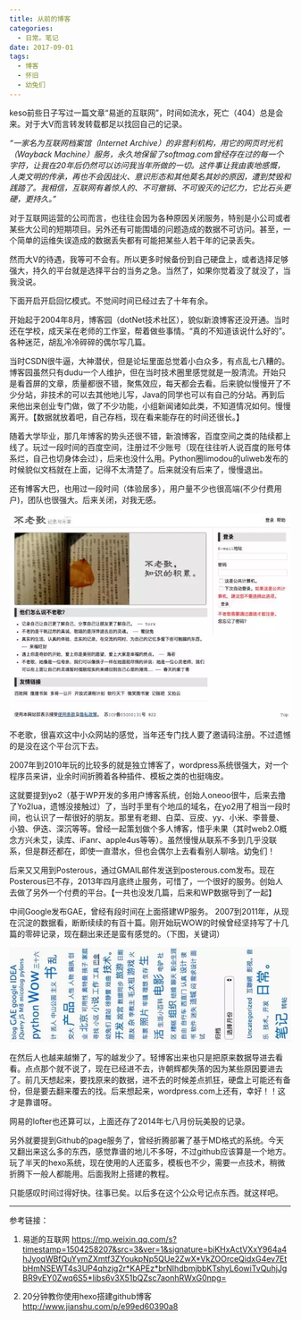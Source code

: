 ```yaml
---
title: 从前的博客
categories:
  - 日常。笔记
date: 2017-09-01
tags:
  - 博客
  - 怀旧
  - 幼兔们
---
```


keso前些日子写过一篇文章“易逝的互联网”，时间如流水，死亡（404）总是会来。对于大V而言转发转载都足以找回自己的记录。

*“一家名为互联网档案馆（Internet Archive）的非营利机构，用它的网页时光机（Wayback Machine）服务，永久地保留了softmag.com曾经存在过的每一个字符，让我在20年后仍然可以访问我当年所做的一切。这件事让我由衷地感慨，人类文明的传承，再也不会因战火、意识形态和其他莫名其妙的原因，遭到焚毁和践踏了。我相信，互联网有着惊人的、不可撤销、不可毁灭的记忆力，它比石头更硬，更持久。”*

对于互联网运营的公司而言，也往往会因为各种原因关闭服务，特别是小公司或者某些大公司的短期项目。另外还有可能围墙的问题造成的数据不可访问。甚至，一个简单的运维失误造成的数据丢失都有可能把某些人若干年的记录丢失。

然而大V的待遇，我等可不会有。所以更多时候备份到自己硬盘上，或者选择足够强大，持久的平台就是选择平台的当务之急。当然了，如果你觉着没了就没了，当我没说。

下面开启开启回忆模式。不觉间时间已经过去了十年有余。

开始起于2004年8月，博客园（dotNet技术社区），貌似新浪博客还没开通。当时还在学校，成天呆在老师的工作室，帮着做些事情。“真的不知道该说什么好的”。各种迷茫，胡乱冷冷碎碎的偶尔写几篇。

当时CSDN很牛逼，大神潜伏，但是论坛里面总觉着小白众多，有点乱七八糟的。博客园虽然只有dudu一个人维护，但在当时技术圈里感觉就是一股清流。开始只是看首屏的文章，质量都很不错，聚焦效应，每天都会去看。后来貌似慢慢开了不少分站，非技术的可以去其他地儿写，Java的同学也可以有自己的分站。再到后来他出来创业专门做，做了不少功能，小组新闻诸如此类，不知道情况如何。慢慢离开。【数据就放着吧，自己存档，现在看来能存在的时间还很长。】

随着大学毕业，那几年博客的势头还很不错，新浪博客，百度空间之类的陆续都上线了。玩过一段时间的百度空间，注册过不少账号（现在往往听人说百度的账号体系烂，自己也切身体会过），后来也没什么用。Python圈limodou的uliweb发布的时候貌似文档就在上面，记得不太清楚了。后来就没有后来了，慢慢退出。

还有博客大巴，也用过一段时间（体验居多），用户量不少也很高端(不少付费用户)，团队也很强大。后来关闭，对我无感。

![不老歌](/assets/201709/glQmyTNmmNV8W25QFDB0Jk3gtMAtic.jpg)

不老歌，很喜欢这中小众网站的感觉，当年还专门找人要了邀请码注册。不过遗憾的是没在这个平台沉下去。

2007年到2010年玩的比较多的就是独立博客了，wordpress系统很强大，对一个程序员来讲，业余时间折腾着各种插件、模板之类的也挺嗨皮。

这就要提到yo2（基于WP开发的多用户博客系统，创始人oneoo很牛，后来去撸了Yo2lua，遗憾没接触过）了，当时手里有个地瓜的域名，在yo2用了相当一段时间，也认识了一帮很好的朋友。那里有老翅、白菜、豆皮、yy、小米、李普曼、小狼、伊迭、深沉等等。曾经一起策划做个多人博客，惜乎未果（其时web2.0概念方兴未艾，读库、iFanr、apple4us等等）。虽然慢慢从联系不多到几乎没联系，但是群还都在，即使一直潜水，但也会偶尔上去看看别人聊啥。幼兔们！

后来又又用到Posterous，通过GMAIL邮件发送到posterous.com发布。现在Posterous已不存，2013年四月底终止服务，可惜了，一个很好的服务。创始人去做了另外一个付费的平台。【一共也没发几篇，后来和WP数据导到了一起】

中间Google发布GAE，曾经有段时间在上面搭建WP服务。
2007到2011年，从现在沉淀的数据看，断断续续的有百十篇。刚开始玩WOW的时候曾经坚持写了十几篇的零碎记录，现在翻出来还是蛮有感觉的。（下图，关键词）

![WP标签云](/assets/201709/KKPGZsEtahSXIGUDwCibK.jpg)

在然后人也越来越懒了，写的越发少了。轻博客出来也只是把原来数据导进去看看。点点那个就不说了，现在已经进不去，许朝辉都失落的因为某些原因要进去了。前几天想起来，要找原来的数据，进不去的时候差点抓狂，硬盘上可能还有备份，但是要去翻来覆去的找。后来想起来，wordpress.com上还有，幸好！！这才是靠谱呀。

网易的lofter也还算可以，上面还存了2014年七八月份玩美股的记录。

另外就要提到Github的page服务了，曾经折腾部署了基于MD格式的系统。今天又翻出来这么多的东西，感觉靠谱的地儿不多呀，不过github应该算是一个地方。玩了半天的hexo系统，现在使用的人还蛮多，模板也不少，需要一点技术，稍微折腾下一般人都能用。后面我附上搭建的教程。

只能感叹时间过得好快。往事已矣。以后多在这个公众号记点东西。就这样吧。

---

参考链接：

1. 易逝的互联网 https://mp.weixin.qq.com/s?timestamp=1504258207&src=3&ver=1&signature=bjKHxActVXxY964a4hJyoqWBfQuYymZXmtf3ZYoukpNp5QUe2ZwX*VkZOOrceQidxG4ev7EtbHmNSEWT4s3UP4qhzjg2r*KAPEz*brNIhdbmjbbKTshyL6owiTvQuhjJgBR9vEY0Zwq6S5*Iibs6v3X51bQZsc7aonhRWxG0npg=

2. 20分钟教你使用hexo搭建github博客 http://www.jianshu.com/p/e99ed60390a8
